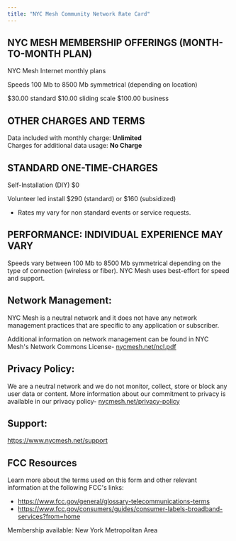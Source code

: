 ```yaml
---
title: "NYC Mesh Community Network Rate Card"
---
```


## NYC MESH MEMBERSHIP OFFERINGS (MONTH-TO-MONTH PLAN)

NYC Mesh Internet monthly plans

Speeds 100 Mb to 8500 Mb symmetrical (depending on location)	

$30.00 standard
$10.00 sliding scale
$100.00 business

## OTHER CHARGES AND TERMS
 
Data included with monthly charge:	**Unlimited**  
Charges for additional data usage:	**No Charge**  

## STANDARD ONE-TIME-CHARGES
 
Self-Installation (DIY)	$0 

Volunteer led install $290 (standard) or $160 (subsidized)
* Rates my vary for non standard events or service requests.
 
## PERFORMANCE: INDIVIDUAL EXPERIENCE MAY VARY

Speeds vary between 100 Mb to 8500 Mb symmetrical depending on the type of connection (wireless or fiber). NYC Mesh uses best-effort for speed and support.

## Network Management:  
NYC Mesh is a neutral network and it does not have any network management practices that are specific to any application or subscriber.


Additional information on network management can be found in NYC Mesh's Network Commons License- [nycmesh.net/ncl.pdf](../ncl.pdf) 

## Privacy Policy:  
We are a neutral network and we do not monitor, collect, store or block any user data or content. More information about our commitment to privacy is available in our privacy policy- [nycmesh.net/privacy-policy](../privacy-policy)
 
## Support:

https://www.nycmesh.net/support

## FCC Resources
Learn more about the terms used on this form and other relevant information at the following FCC's links:  
* https://www.fcc.gov/general/glossary-telecommunications-terms
* https://www.fcc.gov/consumers/guides/consumer-labels-broadband-services?from=home	


Membership available: New York Metropolitan Area
